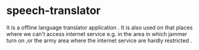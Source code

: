 # speech-translator
It is a offline language translator application . It is also used on that places where we can't access internet service e.g. in the area in which jammer turn on ,or the army area where the internet service are hardly restricted .
